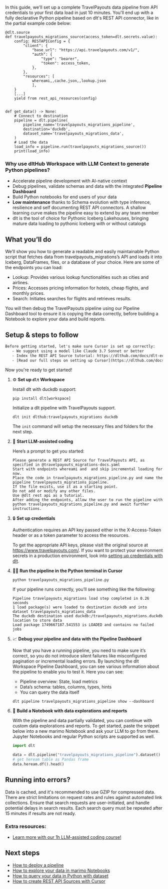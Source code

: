 In this guide, we'll set up a complete TravelPayouts data pipeline from API credentials to your first data load in just 10 minutes. You'll end up with a fully declarative Python pipeline based on dlt's REST API connector, like in the partial example code below:

```python-outcome
@dlt.source
def travelpayouts_migrations_source(access_token=dlt.secrets.value):
    config: RESTAPIConfig = {
        "client": {
            "base_url": "https://api.travelpayouts.com/v1/",
            "auth": {
                "type": "bearer",
                "token": access_token,
            },
        },
        "resources": [
            whereami,,cache.json,,lookup.json
            ],
    }
    [...]
    yield from rest_api_resources(config)


def get_data() -> None:
    # Connect to destination
    pipeline = dlt.pipeline(
        pipeline_name='travelpayouts_migrations_pipeline',
        destination='duckdb',
        dataset_name='travelpayouts_migrations_data', 
    )
    # Load the data
    load_info = pipeline.run(travelpayouts_migrations_source())
    print(load_info) 
```

### Why use dltHub Workspace with LLM Context to generate Python pipelines?

- Accelerate pipeline development with AI-native context
- Debug pipelines, validate schemas and data with the integrated **Pipeline Dashboard**
- Build Python notebooks for end users of your data
- **Low maintenance** thanks to Schema evolution with type inference, resilience and self documenting REST API connectors. A shallow learning curve makes the pipeline easy to extend by any team member
- dlt is the tool of choice for Pythonic Iceberg Lakehouses, bringing mature data loading to pythonic Iceberg with or without catalogs

## What you’ll do

We’ll show you how to generate a readable and easily maintainable Python script that fetches data from travelpayouts_migrations’s API and loads it into Iceberg, DataFrames, files, or a database of your choice. Here are some of the endpoints you can load:

- Lookup: Provides various lookup functionalities such as cities and airlines.
- Prices: Accesses pricing information for hotels, cheap flights, and monthly prices.
- Search: Initiates searches for flights and retrieves results.

You will then debug the TravelPayouts pipeline using our Pipeline Dashboard tool to ensure it is copying the data correctly, before building a Notebook to explore your data and build reports.

## Setup & steps to follow

```default
Before getting started, let's make sure Cursor is set up correctly:
   - We suggest using a model like Claude 3.7 Sonnet or better
   - Index the REST API Source tutorial: https://dlthub.com/docs/dlt-ecosystem/verified-sources/rest_api/ and add it to context as **@dlt rest api**
   - [Read our full steps on setting up Cursor](https://dlthub.com/docs/dlt-ecosystem/llm-tooling/cursor-restapi#23-configuring-cursor-with-documentation)
```

Now you're ready to get started!

1. ⚙️ **Set up `dlt` Workspace**
    
    Install dlt with duckdb support:
    ```shell
    pip install dlt[workspace]
    ```

    Initialize a dlt pipeline with TravelPayouts support.
    ```shell
    dlt init dlthub:travelpayouts_migrations duckdb
    ```

    The `init` command will setup the necessary files and folders for the next step.
    
2. 🤠 **Start LLM-assisted coding**
    
    Here’s a prompt to get you started:
    
    ```prompt
    Please generate a REST API Source for TravelPayouts API, as specified in @travelpayouts_migrations-docs.yaml 
    Start with endpoints whereami and  and skip incremental loading for now. 
    Place the code in travelpayouts_migrations_pipeline.py and name the pipeline travelpayouts_migrations_pipeline. 
    If the file exists, use it as a starting point. 
    Do not add or modify any other files. 
    Use @dlt rest api as a tutorial. 
    After adding the endpoints, allow the user to run the pipeline with python travelpayouts_migrations_pipeline.py and await further instructions.
    ```

    
3. 🔒 **Set up credentials** 
    
    Authentication requires an API key passed either in the X-Access-Token header or as a token parameter to access the resources.
    
    To get the appropriate API keys, please visit the original source at https://www.travelpayouts.com/.
    If you want to protect your environment secrets in a production environment, look into [setting up credentials with dlt](https://dlthub.com/docs/walkthroughs/add_credentials).
    
4. 🏃‍♀️ **Run the pipeline in the Python terminal in Cursor**
    
    ```shell
    python travelpayouts_migrations_pipeline.py
    ```
    
    If your pipeline runs correctly, you’ll see something like the following:
    
    ```shell
    Pipeline travelpayouts_migrations load step completed in 0.26 seconds
    1 load package(s) were loaded to destination duckdb and into dataset travelpayouts_migrations_data
    The duckdb destination used duckdb:/travelpayouts_migrations.duckdb location to store data
    Load package 1749667187.541553 is LOADED and contains no failed jobs
    ```
    
5. 📈 **Debug your pipeline and data with the Pipeline Dashboard**

    Now that you have a running pipeline, you need to make sure it’s correct, so you do not introduce silent failures like misconfigured pagination or incremental loading errors. By launching the dlt Workspace Pipeline Dashboard, you can see various information about the pipeline to enable you to test it. Here you can see:
    - Pipeline overview: State, load metrics
    - Data’s schema: tables, columns, types, hints
    - You can query the data itself
    
    ```shell
    dlt pipeline travelpayouts_migrations_pipeline show --dashboard
    ```
    
6. 🐍 **Build a Notebook with data explorations and reports**

    With the pipeline and data partially validated, you can continue with custom data explorations and reports. To get started, paste the snippet below into a new marimo Notebook and ask your LLM to go from there. Jupyter Notebooks and regular Python scripts are supported as well.

    
    ```python
    import dlt

   data = dlt.pipeline("travelpayouts_migrations_pipeline").dataset()
   # get heream table as Pandas frame
   data.heream.df().head()
    ```

## Running into errors?

Data is cached, and it's recommended to use GZIP for compressed data. There are strict limitations on request rates and rules against automated link collections. Ensure that search requests are user-initiated, and handle potential delays in search results. Each search query must be repeated after 15 minutes if results are not ready.

### Extra resources:

- [Learn more with our 1h LLM-assisted coding course!](https://www.youtube.com/watch?v=GGid70rnJuM)

## Next steps

- [How to deploy a pipeline](https://dlthub.com/docs/walkthroughs/deploy-a-pipeline)
- [How to explore your data in marimo Notebooks](https://dlthub.com/docs/general-usage/dataset-access/marimo)
- [How to query your data in Python with dataset](https://dlthub.com/docs/general-usage/dataset-access/dataset)
- [How to create REST API Sources with Cursor](https://dlthub.com/docs/dlt-ecosystem/llm-tooling/cursor-restapi)